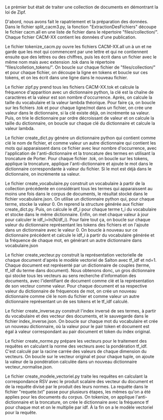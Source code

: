 Le prémier but était de traiter une collection de documents en démontrant la loi de Zipf.

D'abord, nous avons fait le rapatriement et la préparation des données. Dans le fichier split_cacm3.py, la fonction "ExtractionDesFichiers" découpe le fichier cacm.all en une liste de fichier dans le répertoire "files/collection/". Chaque fichier CACM-XX contient les données d'une publication.

Le fichier tokenize_cacm.py ouvre les fichiers CACM-XX.all un à un et ne garde que les mot qui commencent par une lettre et qui ne contiennent ensuite que des lettres ou des chiffres, puis les écrit dans un fichier avec le même nom mais avec extension .tok dans le répertoire "files/colletion_tokens/". On boucle sur chaque fichier de "files/collection/" et pour chaque fichier, on découpe la ligne en tokens et boucle sur ces tokens, et on les écrit dans une ligne dans le nouveau fichier.

Le fichier zipf.py prend tous les fichiers CACM-XX.tok et calcule la fréquence d'apparition avec un dictionnaire python, la clé est la chaîne de caractères et la valeur est son nombre d'occurrence. Après, on calcule la taille du vocabulaire et la valeur lambda théorique. Pour faire ça, on boucle sur les fichiers .tok et pour chaque ligne/mot dans un fichier, on crée une valeur dans le dictionnaire, si la clé existe déjà, on incrémente sa valeur. Puis, on trie le dictionnaire par ordre décroissant de valeur et on calcule la taille du dictionnaire, on boucle sur chaque clé du dictionnaire et calcule la valeur lambda.

Le fichier create_dict.py génére un dictionnaire python qui contient comme clé le nom de fichier, et comme valeur un autre dictionnaire qui contient les mots qui apparaissent dans ce fichier avec leur nombre d'occurrence, avec l'application de l'anti-dictionnaire et la troncature des termes en utilisant la troncature de Porter.  Pour chaque fichier .tok, on boucle sur les tokens, applique la troncature, applique l'anti-dictionnaire et ajoute le mot dans le dictionnaire correspondante à valeur du fichier. Si le mot est déjà dans le dictionnaire, on incrémente sa valeur.

Le fichier create_vocabulaire.py construit un vocabulaire à partir de la collection précédente en considérant tous les termes qui apparaissent au moins une fois dans le corpus de documents, le résultat stocké dans le fichier vocabulaire.json. On utilise un dictionnaire python qui, pour chaque terme, stocke la valeur 0. On reprend la structure générée aux fichier create_dict.py. Puis, on calcule le df_i pour chaque terme t_i du vocabulaire et stocke dans le même dictionnaire. Enfin, on met chaque valeur à jour pour calculer le idf_i=ln(N/df_i). Pour faire tout ça, on boucle sur chaque valeur du dictionnaire représentant les tokens des fichiers et on l'ajoute dans un dictionnaire avec le valeur 0. On boucle à nouveau sur ce dictionnaire précédent et calcule le idf_i à partir du vocabulaire générée et la fréquence de chaque mot, en générant un autre dictionnaire dans vocabulaire.json

Le fichier create_vecteur.py construit la représentation vectorielle de chaque document d'après le modèle vectoriel de Salton avec tf_idf et nd=1. Chaque document est représenté par un dictionnaire de couples (terme, tf_idf du terme dans document). Nous obtenons donc, un gros dictionnaire qui stocke tous les vecteurs au sens recherche d'information des documents, avec l'identifiant de document comme clé et la représentation de son vecteur comme valeur. Pour chaque document et sa respective valeur du dictionnaire de fréquences de mot, on crée un nouveau dictionnaire comme clé le nom du fichier et comme valeur un autre dictionnaire représentant un de ses tokens et le tf_idf calculé.

Le fichier create_inverse.py construit l'index inversé de ses termes, à partir du vocabulaire et des vecteur des documents, et le sauvegarde dans le fichier index_inverse.json. On boucle sur chaque mot du vocabulaire et crée un nouveau dictionnaire, où la valeur pour le pair token et document est égal à valeur correspondant au pair document et token du index original.

Le fichier create_norme.py prépare les vecteurs pour le traitement des requêtes en calculant la norme des vecteurs avec la pondération tf_idf. C'est calculé par la racine carrée des valeurs de chaque dimension du vecteurs. On boucle sur le vecteur original et pour chaque tuple, on ajoute la valeur de la pondération calculée dans un nouveau dictionnaire vecteur_normalise.json.

Le fichier create_modele_vectoriel.py traite les requêtes en calculant la correspondance RSV avec le produit scalaire des vecteur du document et de la requête divisé par le produit des leurs normes. La requête dans le fichier "requete.txt" passe pour plusieurs étapes, les mêmes qu'on a été applies pour les documents du corpus. On tokenize, on applique l'anti-dictionnaire et la troncature, on crée le dictionnaire avec la fréquence tf pour chaque mot et on le multiplie par idf. À la fin on a le modèle vectoriel pour la requête.

